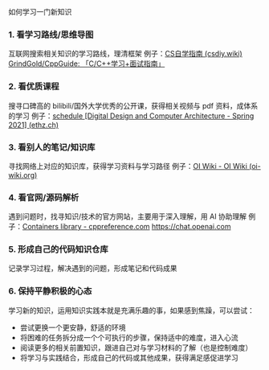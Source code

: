 如何学习一门新知识
### 1. 看学习路线/思维导图
互联网搜索相关知识的学习路线，理清框架
例子：[CS自学指南 (csdiy.wiki)](https://csdiy.wiki/)
[GrindGold/CppGuide: 「C/C++学习+面试指南」](https://github.com/GrindGold/CppGuide)

### 2. 看优质课程
搜寻口碑高的 bilibili/国外大学优秀的公开课，获得相关视频与 pdf 资料，成体系的学习
例子：[schedule [Digital Design and Computer Architecture - Spring 2021] (ethz.ch)](https://safari.ethz.ch/digitaltechnik/spring2021/doku.php?id=schedule)

### 3. 看别人的笔记/知识库
寻找网络上对应的知识库，获得学习资料与学习路径
例子：[OI Wiki - OI Wiki (oi-wiki.org)](https://oi-wiki.org/)

### 4. 看官网/源码解析
遇到问题时，找寻知识/技术的官方网站，主要用于深入理解，用 AI 协助理解
例子：[Containers library - cppreference.com](https://en.cppreference.com/w/cpp/container)
https://chat.openai.com

### 5. 形成自己的代码知识仓库
记录学习过程，解决遇到的问题，形成笔记和代码成果

### 6. 保持平静积极的心态
学习新的知识，运用知识实践本就是充满乐趣的事，如果感到焦躁，可以尝试：
* 尝试更换一个更安静，舒适的环境
* 将困难的任务拆分成一个个可执行的步骤，保持适中的难度，进入心流
* 阅读更多的相关前置知识，跟进自己对与学习材料的了解（也是控制难度）
* 将学习与实践结合，形成自己的代码或其他成果，获得满足感促进学习



